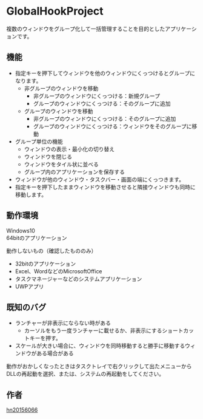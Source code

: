 # GlobalHookProject
複数のウィンドウをグループ化して一括管理することを目的としたアプリケーションです。

## 機能
+ 指定キーを押下してウィンドウを他のウィンドウにくっつけるとグループになります。  
    + 非グループのウィンドウを移動
	    + 非グループのウィンドウにくっつける：新規グループ
		+ グループのウィンドウにくっつける：そのグループに追加
	+ グループのウィンドウを移動
	    + 非グループのウィンドウにくっつける：そのグループに追加
		+ グループのウィンドウにくっつける：ウィンドウをそのグループに移動
+ グループ単位の機能  
    + ウィンドウの表示・最小化の切り替え  
    + ウィンドウを閉じる  
    + ウィンドウをタイル状に並べる  
    + グループ内のアプリケーションを保存する  
+ ウィンドウが他のウィンドウ・タスクバー・画面の端にくっつきます。  
+ 指定キーを押下したままウィンドウを移動させると隣接ウィンドウも同時に移動します。  

## 動作環境
Windows10  
64bitのアプリケーション 

動作しないもの（確認したもののみ）  
+ 32bitのアプリケーション  
+ Excel、WordなどのMicrosoftOffice  
+ タスクマネージャーなどのシステムアプリケーション  
+ UWPアプリ  

## 既知のバグ
+ ランチャーが非表示にならない時がある
    + カーソルをもう一度ランチャーに載せるか、非表示にするショートカットキーを押す。
+ スケールが大きい場合に、ウィンドウを同時移動すると勝手に移動するウィンドウがある場合がある

動作がおかしくなったときはタスクトレイで右クリックして出たメニューからDLLの再起動を選択、または、システムの再起動をしてください。

## 作者

[hn20156066](https://github.com/hn20156066)
